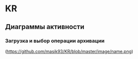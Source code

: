 # KR

## Диаграммы активности

### Загрузка и выбор операции архивации

(https://github.com/masik93/KR/blob/master/image/name.png)
